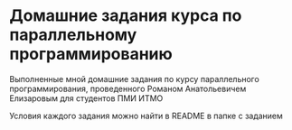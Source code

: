 # Домашние задания курса по параллельному программированию 
Выполненные мной домашние задания по курсу параллельного программирования, проведенного Романом Анатольевичем Елизаровым для студентов ПМИ ИТМО

Условия каждого задания можно найти в README в папке с заданием
